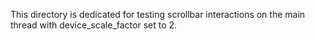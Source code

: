 This directory is dedicated for testing scrollbar interactions on the
main thread with device_scale_factor set to 2.

